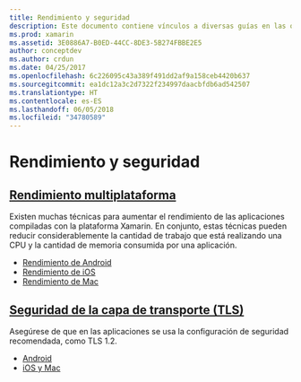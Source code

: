 ```yaml
---
title: Rendimiento y seguridad
description: Este documento contiene vínculos a diversas guías en las que se describen técnicas para mejorar el rendimiento en aplicaciones Xamarin.iOS, Xamarin.Android y Xamarin.Mac.
ms.prod: xamarin
ms.assetid: 3E0886A7-B0ED-44CC-8DE3-5B274FBBE2E5
author: conceptdev
ms.author: crdun
ms.date: 04/25/2017
ms.openlocfilehash: 6c226095c43a389f491dd2af9a158ceb4420b637
ms.sourcegitcommit: ea1dc12a3c2d7322f234997daacbfdb6ad542507
ms.translationtype: HT
ms.contentlocale: es-ES
ms.lasthandoff: 06/05/2018
ms.locfileid: "34780589"
---
```

# <a name="performance-and-security"></a>Rendimiento y seguridad

## <a name="cross-platform-performancememory-perf-best-practicesmd"></a>[Rendimiento multiplataforma](memory-perf-best-practices.md)

Existen muchas técnicas para aumentar el rendimiento de las aplicaciones compiladas con la plataforma Xamarin. En conjunto, estas técnicas pueden reducir considerablemente la cantidad de trabajo que está realizando una CPU y la cantidad de memoria consumida por una aplicación.

- [Rendimiento de Android](~/android/deploy-test/performance.md?context=xamarin/cross-platform)
- [Rendimiento de iOS](~/ios/deploy-test/performance.md?context=xamarin/cross-platform)
- [Rendimiento de Mac](~/mac/deploy-test/performance.md?context=xamarin/cross-platform)

## <a name="transport-layer-security-tlscross-platformapp-fundamentalstransport-layer-securitymd"></a>[Seguridad de la capa de transporte (TLS)](~/cross-platform/app-fundamentals/transport-layer-security.md)

Asegúrese de que en las aplicaciones se usa la configuración de seguridad recomendada, como TLS 1.2.

- [Android](~/android/app-fundamentals/http-stack.md?context=xamarin/cross-platform)
- [iOS y Mac](~/cross-platform/macios/http-stack.md?context=xamarin/cross-platform)
